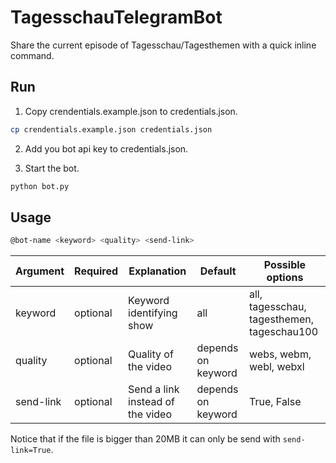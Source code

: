 # TagesschauTelegramBot
Share the current episode of Tagesschau/Tagesthemen with a quick inline command.

## Run

1. Copy crendentials.example.json to credentials.json. 
```bash
cp crendentials.example.json credentials.json
``` 

2. Add you bot api key to credentials.json.

3. Start the bot. 

```bash
python bot.py
``` 


## Usage

```bash
@bot-name <keyword> <quality> <send-link>
```

|Argument     |Required|Explanation                          |Default           |Possible options                          |
|-------------|--------|-------------------------------------|------------------|------------------------------------------|
|keyword      |optional|Keyword identifying show             |all               |all, tagesschau, tagesthemen, tageschau100|
|quality      |optional|Quality of the video                 |depends on keyword|webs, webm, webl, webxl                   |
|send-link    |optional|Send a link instead of the video     |depends on keyword|True, False                               |


Notice that if the file is bigger than 20MB it can only be send with `send-link=True`.